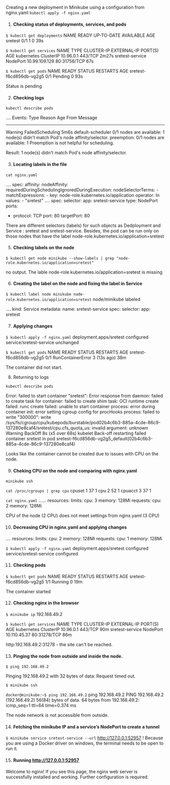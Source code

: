 Creating a new deployment in Minikube using a configuration from nginx.yaml
```kubectl apply -f nginx.yaml```


1. #### Checking status of deployments, services, and pods
```$ kubectl get deployments```
NAME      READY   UP-TO-DATE   AVAILABLE   AGE
sretest   0/1     1            0           39s

```$ kubectl get services```
NAME              TYPE        CLUSTER-IP      EXTERNAL-IP   PORT(S)        AGE
kubernetes        ClusterIP   10.96.0.1       <none>        443/TCP        2m27s
sretest-service   NodePort    10.99.109.129   <none>        80:31756/TCP   67s


```$ kubectl get pods```
NAME                      READY   STATUS    RESTARTS   AGE
sretest-f6cd856db-vg2g5   0/1     Pending   0          93s

Status is pending

2. #### Checking logs

```kubectl describe pods```

....
Events:
  Type     Reason            Age   From               Message
  ----     ------            ----  ----               -------
  Warning  FailedScheduling  5m6s  default-scheduler  0/1 nodes are available: 1 node(s) didn't match Pod's node affinity/selector. preemption: 0/1 nodes are available: 1 Preemption is not helpful for scheduling.

Result:  1 node(s) didn't match Pod's node affinity/selector.

3. #### Locating labels in the file

```cat nginx.yaml```

....
  spec:
      affinity:
        nodeAffinity:
          requiredDuringSchedulingIgnoredDuringExecution:
            nodeSelectorTerms:
            - matchExpressions:
              - key: node-role.kubernetes.io/application
                operator: In
                values:
                - "sretest"
....
spec:
  selector:
    app: sretest-service
  type: NodePort
  ports:
  - protocol: TCP
    port: 80
    targetPort: 80

There are different selectors (labels) for such objects as Dedployment and Service : sretest and sretest-service.
Besides, the pod can be run only on those nodes that have the label node-role.kubernetes.io/application=sretest


5. #### Checking labels on the node

```$ kubectl get node minikube --show-labels | grep "node-role.kubernetes.io/application=sretest"```

no output. The lable node-role.kubernetes.io/application=sretest is missing 

6. #### Creating the label on the node and fixing the label in Service
```$ kubectl label node minikube node-role.kubernetes.io/application=sretest```
node/minikube labeled

....
kind: Service
metadata:
  name: sretest-service
spec:
  selector:
    app: sretest

7. #### Applying changes 
```$ kubectl apply -f nginx.yaml```
deployment.apps/sretest configured
service/sretest-service unchanged

```$ kubectl get pods```
NAME                      READY   STATUS              RESTARTS      AGE
sretest-f6cd856db-vg2g5   0/1     RunContainerError   3 (13s ago)   38m

The container did not start.

8. Returning to logs

```kubectl describe pods```

 Error: failed to start container "sretest": Error response from daemon: failed to create task for container: failed to create shim task: OCI runtime create failed: runc create failed: unable to start container process: error during container init: error setting cgroup config for procHooks process: failed to write "300000": write /sys/fs/cgroup/cpu/kubepods/burstable/pod02b4c6b3-885a-4cde-86c9-137280e8caf4/sretest/cpu.cfs_quota_us: invalid argument: unknown
 Warning  BackOff           8s (x5 over 68s)     kubelet            Back-off restarting failed container sretest in pod sretest-f6cd856db-vg2g5_default(02b4c6b3-885a-4cde-86c9-137280e8caf4)

Looks like the container cannot be created due to issues with CPU on the node.

9. #### Cheking CPU on the node and comparing with nginx.yaml

```minikube ssh```

```cat /proc/cgroups | grep cpu```
cpuset  1       37      1
cpu     2       52      1
cpuacct 3       37      1

```cat nginx.yaml```
...... 
resources:
          limits:
            cpu: 3
            memory: 128Mi
          requests:
            cpu: 2
            memory: 128Mi

CPU of the node (2 CPU) does not meet settings from nginx.yaml (3 CPU)

10. #### Decreasing CPU in nginx.yaml and applying changes

....
 resources:
          limits:
            cpu: 2 
            memory: 128Mi
          requests:
            cpu: 1
            memory: 128Mi

```$ kubectl apply -f nginx.yaml```
deployment.apps/sretest configured
service/sretest-service configured


11. #### Checking pods
```$ kubectl get pods```
NAME                       READY   STATUS    RESTARTS   AGE
sretest-f6cd856db-vg2g5   1/1     Running   0          19m

The container started

12. #### Checking nginx in the browser

```$ minikube ip```
192.168.49.2

```$ kubectl get services```
NAME              TYPE        CLUSTER-IP     EXTERNAL-IP   PORT(S)        AGE
kubernetes        ClusterIP   10.96.0.1      <none>        443/TCP        90m
sretest-service   NodePort    10.110.45.37   <none>        80:31278/TCP   86m

http:192.168.49.2:31278 - the site can't be reached.

13. #### Pinging the node from outside and inside the node.

```$ ping 192.168.49.2```

Pinging 192.168.49.2 with 32 bytes of data:
Request timed out.

```$ minikube ssh```

```docker@minikube:~$ ping 192.168.49.2```
ping 192.168.49.2
PING 192.168.49.2 (192.168.49.2) 56(84) bytes of data.
64 bytes from 192.168.49.2: icmp_seq=1 ttl=64 time=0.374 ms

The node network is not accessible from outside. 

14. #### Fetching the minikube IP and a service’s NodePort to create a tunnel

```$ minikube service sretest-service --url```
http://127.0.0.1:52957
! Because you are using a Docker driver on windows, the terminal needs to be open to run it.

15. #### Running http://127.0.0.1:52957

Welcome to nginx!
If you see this page, the nginx web server is successfully installed and working. Further configuration is required.




